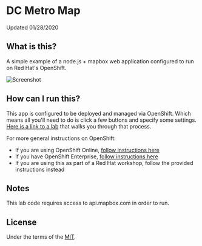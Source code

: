# DC Metro Map

Updated 01/28/2020

## What is this?
A simple example of a node.js + mapbox web application configured to run on Red Hat's OpenShift.

![Screenshot](./.screens/2016-03-30_2135.png?raw=true)

## How can I run this?
This app is configured to be deployed and managed via OpenShift.  Which means all you'll need to do is click a few buttons and specify some settings.  [Here is a link to a lab][5] that walks you through that process.

For more general instructions on OpenShift:
* If you are using OpenShift Online, [follow instructions here][1]
* If you have OpenShift Enterprise, [follow instructions here][2] 
* If you are using this as part of a Red Hat workshop, follow the provided instructions instead

## Notes
This lab code requires access to api.mapbox.com in order to run.

## License
Under the terms of the [MIT][4].


[1]: https://developers.openshift.com/en/getting-started-overview.html
[2]: https://docs.openshift.com/enterprise/latest/welcome/index.html
[3]: https://docs.openshift.org/latest/using_images/s2i_images/nodejs.html
[4]: https://opensource.org/licenses/MIT
[5]: http://redhatgov.io/workshops/openshift_101_dcmetromap/lab3-s2i/
